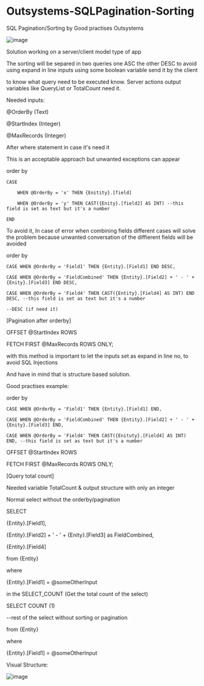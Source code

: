# Outsystems-SQLPagination-Sorting
SQL Pagination/Sorting by Good practises Outsystems

 ![image](https://github.com/user-attachments/assets/bb8201ca-a84b-4282-8a74-b0b60b471698)


Solution working on a server/client model type of app


The sorting will be separed in two queries one ASC the other DESC to avoid using expand in line inputs using some boolean variable send it by the client

to know what query need to be executed know.
Server actions output variables like QueryList or TotalCount need it.

 

Needed inputs:

@OrderBy  (Text)

@StartIndex (Integer)

@MaxRecords (Integer)

 

After where statement in case it's need it

 

This is an acceptable approach but unwanted exceptions can appear

order by

    CASE

        WHEN @OrderBy = 'x' THEN {Enitity}.[field]

        WHEN @OrderBy = 'y' THEN CAST({Enity}.[field2] AS INT) --this field is set as text but it's a number

    END

 

To avoid it, In case of error when combining fields different cases will solve the problem because unwanted conversation of the diffierent fields will be avoided

 

order by

    CASE WHEN @OrderBy = 'Field1' THEN {Entity}.[Field1] END DESC,

    CASE WHEN @OrderBy = 'FieldCombined' THEN {Entity}.[Field2] + ' - ' + {Enity}.[Field3] END DESC,

    CASE WHEN @OrderBy = 'Field4' THEN CAST({Entity}.[Field4] AS INT) END DESC, --this field is set as text but it's a number

    --DESC (if need it)          

[Pagination after orderby]

OFFSET @StartIndex ROWS

FETCH FIRST @MaxRecords ROWS ONLY;

 

with this method is important to let the inputs set as expand in line no, to avoid SQL Injections

And have in mind that is structure based solution.

 

Good practises example:

 

order by

    CASE WHEN @OrderBy = 'Field1' THEN {Entity}.[Field1] END,

    CASE WHEN @OrderBy = 'FieldCombined' THEN {Entity}.[Field2] + ' - ' + {Enity}.[Field3] END,

    CASE WHEN @OrderBy = 'Field4' THEN CAST({Enituty}.[Field4] AS INT) END, --this field is set as text but it's a number

OFFSET @StartIndex ROWS

FETCH FIRST @MaxRecords ROWS ONLY;

 

[Query total count]

Needed variable TotalCount & output structure with only an integer

 

Normal select without the orderby/pagination

SELECT

{Entity}.[Field1],

{Entity}.[Field2] + ' - ' + {Enity}.[Field3] as FieldCombined,

{Entity}.[Field4]

from {Entity}

where

{Entity}.[Field1] = @someOtherInput

 

 

in the SELECT_COUNT (Get the total count of the select)

SELECT COUNT (1)

--rest of the select without sorting or pagination

from {Entity}

where

{Entity}.[Field1] = @someOtherInput

 

Visual Structure:


![image](https://github.com/user-attachments/assets/56ba637c-4961-47ea-8e4b-ae4adb6efba7)




